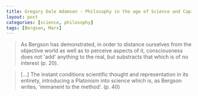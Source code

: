 ```yaml
---
title: Gregory Dale Adamson - Philosophy in the age of Science and Capital
layout: post
categories: [science, philosophy]
tags: [Bergson, Marx]
---
```


>As Bergson has demonstrated, in order to distance ourselves from the objective
>world as well as to perceive aspects of it, consciousness does not 'add'
>anything to the real, but substracts that which is of no interest (p. 20).

>[...] The instant conditions scientific thought and representation in its 
>entirety, introducing a Platonism into science which is, as Bergson writes, 
>'immanent to the method'. (p. 40)
